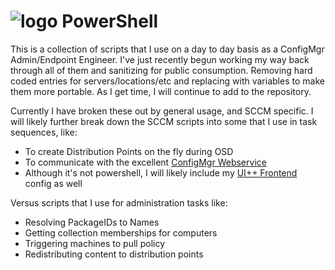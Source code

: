 # ![logo][] PowerShell
[logo]: https://raw.githubusercontent.com/PowerShell/PowerShell/master/assets/ps_black_64.svg?sanitize=true

This is a collection of scripts that I use on a day to day basis as a ConfigMgr Admin/Endpoint Engineer.  I've just recently begun working my way back through all of them and sanitizing for public consumption.  Removing hard coded entries for servers/locations/etc and replacing with variables to make them more portable.  As I get time, I will continue to add to the repository.

Currently I have broken these out by general usage, and SCCM specific.  I will likely further break down the SCCM scripts into some that I use in task sequences, like:

* To create Distribution Points on the fly during OSD
* To communicate with the excellent [ConfigMgr Webservice](https://www.scconfigmgr.com/configmgr-webservice/)
* Although it's not powershell, I will likely include my [UI++ Frontend](http://uiplusplus.configmgrftw.com/) config as well

Versus scripts that I use for administration tasks like:

* Resolving PackageIDs to Names
* Getting collection memberships for computers
* Triggering machines to pull policy
* Redistributing content to distribution points
